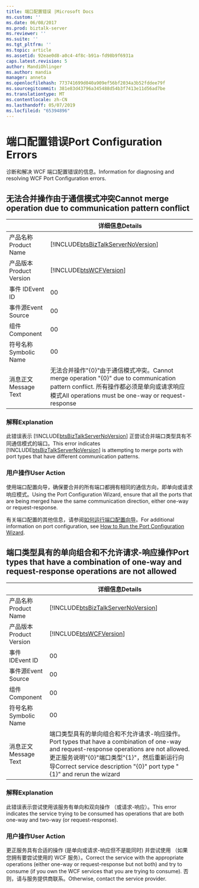 ```yaml
---
title: 端口配置错误 |Microsoft Docs
ms.custom: ''
ms.date: 06/08/2017
ms.prod: biztalk-server
ms.reviewer: ''
ms.suite: ''
ms.tgt_pltfrm: ''
ms.topic: article
ms.assetid: 92eae0d8-a0c4-4f8c-b91a-fd98b9f6931a
caps.latest.revision: 5
author: MandiOhlinger
ms.author: mandia
manager: anneta
ms.openlocfilehash: 773741699d040a909ef56bf2034a3b52fddee79f
ms.sourcegitcommit: 381e83d43796a345488d54b3f7413e11d56ad7be
ms.translationtype: MT
ms.contentlocale: zh-CN
ms.lasthandoff: 05/07/2019
ms.locfileid: "65394896"
---
```

# <a name="port-configuration-errors"></a><span data-ttu-id="728e5-102">端口配置错误</span><span class="sxs-lookup"><span data-stu-id="728e5-102">Port Configuration Errors</span></span>
<span data-ttu-id="728e5-103">诊断和解决 WCF 端口配置错误的信息。</span><span class="sxs-lookup"><span data-stu-id="728e5-103">Information for diagnosing and resolving WCF Port Configuration errors.</span></span>  

## <a name="cannot-merge-operation-due-to-communication-pattern-conflict"></a><span data-ttu-id="728e5-104">无法合并操作由于通信模式冲突</span><span class="sxs-lookup"><span data-stu-id="728e5-104">Cannot merge operation due to communication pattern conflict</span></span>
  
|                 |                                                         <span data-ttu-id="728e5-105">详细信息</span><span class="sxs-lookup"><span data-stu-id="728e5-105">Details</span></span>                                                         |
|-----------------|-------------------------------------------------------------------------------------------------------------------------|
|  <span data-ttu-id="728e5-106">产品名称</span><span class="sxs-lookup"><span data-stu-id="728e5-106">Product Name</span></span>   |                   [!INCLUDE[btsBizTalkServerNoVersion](../includes/btsbiztalkservernoversion-md.md)]                    |
| <span data-ttu-id="728e5-107">产品版本</span><span class="sxs-lookup"><span data-stu-id="728e5-107">Product Version</span></span> |                               [!INCLUDE[btsWCFVersion](../includes/btswcfversion-md.md)]                                |
|    <span data-ttu-id="728e5-108">事件 ID</span><span class="sxs-lookup"><span data-stu-id="728e5-108">Event ID</span></span>     |                                                            <span data-ttu-id="728e5-109">0</span><span class="sxs-lookup"><span data-stu-id="728e5-109">0</span></span>                                                            |
|  <span data-ttu-id="728e5-110">事件源</span><span class="sxs-lookup"><span data-stu-id="728e5-110">Event Source</span></span>   |                                                            <span data-ttu-id="728e5-111">0</span><span class="sxs-lookup"><span data-stu-id="728e5-111">0</span></span>                                                            |
|    <span data-ttu-id="728e5-112">组件</span><span class="sxs-lookup"><span data-stu-id="728e5-112">Component</span></span>    |                                                            <span data-ttu-id="728e5-113">0</span><span class="sxs-lookup"><span data-stu-id="728e5-113">0</span></span>                                                            |
|  <span data-ttu-id="728e5-114">符号名称</span><span class="sxs-lookup"><span data-stu-id="728e5-114">Symbolic Name</span></span>  |                                                            <span data-ttu-id="728e5-115">0</span><span class="sxs-lookup"><span data-stu-id="728e5-115">0</span></span>                                                            |
|  <span data-ttu-id="728e5-116">消息正文</span><span class="sxs-lookup"><span data-stu-id="728e5-116">Message Text</span></span>   | <span data-ttu-id="728e5-117">无法合并操作"{0}"由于通信模式冲突。</span><span class="sxs-lookup"><span data-stu-id="728e5-117">Cannot merge operation "{0}" due to communication pattern conflict.</span></span>  <span data-ttu-id="728e5-118">所有操作都必须是单向或请求响应模式</span><span class="sxs-lookup"><span data-stu-id="728e5-118">All operations must be one-way or request-response</span></span> |
  
### <a name="explanation"></a><span data-ttu-id="728e5-119">解释</span><span class="sxs-lookup"><span data-stu-id="728e5-119">Explanation</span></span>  
 <span data-ttu-id="728e5-120">此错误表示 [!INCLUDE[btsBizTalkServerNoVersion](../includes/btsbiztalkservernoversion-md.md)] 正尝试合并端口类型具有不同通信模式的端口。</span><span class="sxs-lookup"><span data-stu-id="728e5-120">This error indicates [!INCLUDE[btsBizTalkServerNoVersion](../includes/btsbiztalkservernoversion-md.md)] is attempting to merge ports with port types that have different communication patterns.</span></span>  
  
### <a name="user-action"></a><span data-ttu-id="728e5-121">用户操作</span><span class="sxs-lookup"><span data-stu-id="728e5-121">User Action</span></span>  
 <span data-ttu-id="728e5-122">使用端口配置向导，确保要合并的所有端口都拥有相同的通信方向，即单向或请求响应模式。</span><span class="sxs-lookup"><span data-stu-id="728e5-122">Using the Port Configuration Wizard, ensure that all the ports that are being merged have the same communication direction, either one-way or request-response.</span></span>  
  
 <span data-ttu-id="728e5-123">有关端口配置的其他信息，请参阅[如何运行端口配置向导](../core/how-to-run-the-port-configuration-wizard.md)。</span><span class="sxs-lookup"><span data-stu-id="728e5-123">For additional information on port configuration, see [How to Run the Port Configuration Wizard](../core/how-to-run-the-port-configuration-wizard.md).</span></span>
 
## <a name="port-types-that-have-a-combination-of-one-way-and-request-response-operations-are-not-allowed"></a><span data-ttu-id="728e5-124">端口类型具有的单向组合和不允许请求-响应操作</span><span class="sxs-lookup"><span data-stu-id="728e5-124">Port types that have a combination of one-way and request-response operations are not allowed</span></span> 
  
|                 |                                                                                <span data-ttu-id="728e5-125">详细信息</span><span class="sxs-lookup"><span data-stu-id="728e5-125">Details</span></span>                                                                                |
|-----------------|-----------------------------------------------------------------------------------------------------------------------------------------------------------------------|
|  <span data-ttu-id="728e5-126">产品名称</span><span class="sxs-lookup"><span data-stu-id="728e5-126">Product Name</span></span>   |                                          [!INCLUDE[btsBizTalkServerNoVersion](../includes/btsbiztalkservernoversion-md.md)]                                           |
| <span data-ttu-id="728e5-127">产品版本</span><span class="sxs-lookup"><span data-stu-id="728e5-127">Product Version</span></span> |                                                      [!INCLUDE[btsWCFVersion](../includes/btswcfversion-md.md)]                                                       |
|    <span data-ttu-id="728e5-128">事件 ID</span><span class="sxs-lookup"><span data-stu-id="728e5-128">Event ID</span></span>     |                                                                                   <span data-ttu-id="728e5-129">0</span><span class="sxs-lookup"><span data-stu-id="728e5-129">0</span></span>                                                                                   |
|  <span data-ttu-id="728e5-130">事件源</span><span class="sxs-lookup"><span data-stu-id="728e5-130">Event Source</span></span>   |                                                                                   <span data-ttu-id="728e5-131">0</span><span class="sxs-lookup"><span data-stu-id="728e5-131">0</span></span>                                                                                   |
|    <span data-ttu-id="728e5-132">组件</span><span class="sxs-lookup"><span data-stu-id="728e5-132">Component</span></span>    |                                                                                   <span data-ttu-id="728e5-133">0</span><span class="sxs-lookup"><span data-stu-id="728e5-133">0</span></span>                                                                                   |
|  <span data-ttu-id="728e5-134">符号名称</span><span class="sxs-lookup"><span data-stu-id="728e5-134">Symbolic Name</span></span>  |                                                                                   <span data-ttu-id="728e5-135">0</span><span class="sxs-lookup"><span data-stu-id="728e5-135">0</span></span>                                                                                   |
|  <span data-ttu-id="728e5-136">消息正文</span><span class="sxs-lookup"><span data-stu-id="728e5-136">Message Text</span></span>   | <span data-ttu-id="728e5-137">端口类型具有的单向组合和不允许请求-响应操作。</span><span class="sxs-lookup"><span data-stu-id="728e5-137">Port types that have a combination of one-way and request-response operations are not allowed.</span></span> <span data-ttu-id="728e5-138">更正服务说明"{0}"端口类型"{1}"，然后重新运行向导</span><span class="sxs-lookup"><span data-stu-id="728e5-138">Correct service description "{0}" port type "{1}" and rerun the wizard</span></span> |
  
### <a name="explanation"></a><span data-ttu-id="728e5-139">解释</span><span class="sxs-lookup"><span data-stu-id="728e5-139">Explanation</span></span>  
 <span data-ttu-id="728e5-140">此错误表示尝试使用该服务有单向和双向操作 （或请求-响应）。</span><span class="sxs-lookup"><span data-stu-id="728e5-140">This error indicates the service trying to be consumed has operations that are both one-way and two-way (or request-response).</span></span>  
  
### <a name="user-action"></a><span data-ttu-id="728e5-141">用户操作</span><span class="sxs-lookup"><span data-stu-id="728e5-141">User Action</span></span>  
 <span data-ttu-id="728e5-142">更正服务具有合适的操作 (是单向或请求-响应但不是能同时) 并尝试使用 （如果您拥有要尝试使用的 WCF 服务）。</span><span class="sxs-lookup"><span data-stu-id="728e5-142">Correct the service with the appropriate operations (either one-way or request-response but not both) and try to consume (if you own the WCF services that you are trying to consume).</span></span> <span data-ttu-id="728e5-143">否则，请与服务提供商联系。</span><span class="sxs-lookup"><span data-stu-id="728e5-143">Otherwise, contact the service provider.</span></span>
